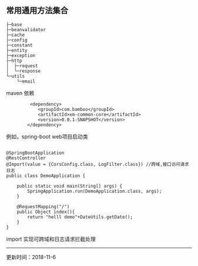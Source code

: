 

## 常用通用方法集合

```
├─base
├─beanvalidator
├─cache
├─config
├─constant
├─entity
├─exception
├─http
│  ├─request
│  └─response
└─utils
    └─email
```

maven 依赖

```
		 <dependency>
			<groupId>com.bamboo</groupId>
			<artifactId>xm-common-core</artifactId>
			<version>0.0.1-SNAPSHOT</version>
		</dependency> 
```


例如，spring-boot web项目启动类

```

@SpringBootApplication
@RestController
@Import(value = {CorsConfig.class, LogFilter.class}) //跨域,接口访问请求日志
public class DemoApplication {

	public static void main(String[] args) {
		SpringApplication.run(DemoApplication.class, args);
	}

	@RequestMapping("/")
	public Object index(){
		return "helll demo"+DateUtils.getDate();
	}
}
```

import 实现可跨域和日志请求拦截处理



---------
更新时间：2018-11-6